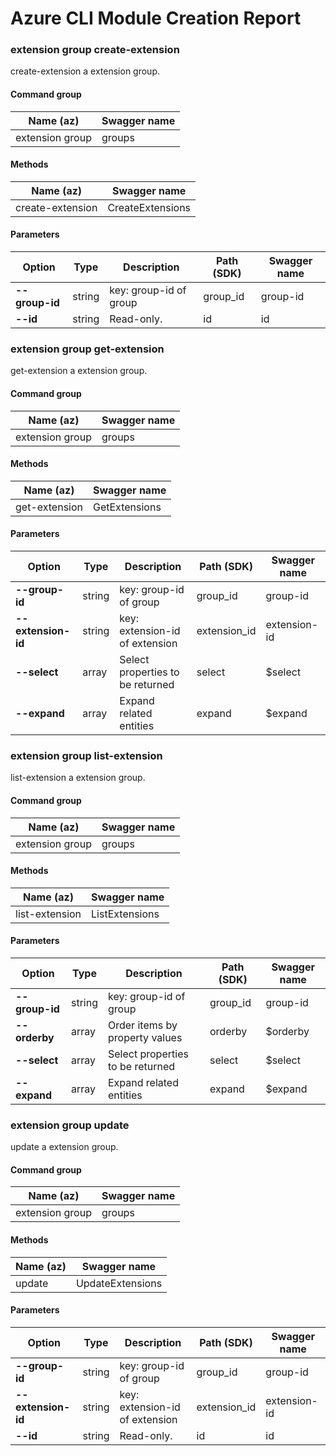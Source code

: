 # Azure CLI Module Creation Report

### extension group create-extension

create-extension a extension group.

#### Command group
|Name (az)|Swagger name|
|---------|------------|
|extension group|groups|

#### Methods
|Name (az)|Swagger name|
|---------|------------|
|create-extension|CreateExtensions|

#### Parameters
|Option|Type|Description|Path (SDK)|Swagger name|
|------|----|-----------|----------|------------|
|**--group-id**|string|key: group-id of group|group_id|group-id|
|**--id**|string|Read-only.|id|id|

### extension group get-extension

get-extension a extension group.

#### Command group
|Name (az)|Swagger name|
|---------|------------|
|extension group|groups|

#### Methods
|Name (az)|Swagger name|
|---------|------------|
|get-extension|GetExtensions|

#### Parameters
|Option|Type|Description|Path (SDK)|Swagger name|
|------|----|-----------|----------|------------|
|**--group-id**|string|key: group-id of group|group_id|group-id|
|**--extension-id**|string|key: extension-id of extension|extension_id|extension-id|
|**--select**|array|Select properties to be returned|select|$select|
|**--expand**|array|Expand related entities|expand|$expand|

### extension group list-extension

list-extension a extension group.

#### Command group
|Name (az)|Swagger name|
|---------|------------|
|extension group|groups|

#### Methods
|Name (az)|Swagger name|
|---------|------------|
|list-extension|ListExtensions|

#### Parameters
|Option|Type|Description|Path (SDK)|Swagger name|
|------|----|-----------|----------|------------|
|**--group-id**|string|key: group-id of group|group_id|group-id|
|**--orderby**|array|Order items by property values|orderby|$orderby|
|**--select**|array|Select properties to be returned|select|$select|
|**--expand**|array|Expand related entities|expand|$expand|

### extension group update

update a extension group.

#### Command group
|Name (az)|Swagger name|
|---------|------------|
|extension group|groups|

#### Methods
|Name (az)|Swagger name|
|---------|------------|
|update|UpdateExtensions|

#### Parameters
|Option|Type|Description|Path (SDK)|Swagger name|
|------|----|-----------|----------|------------|
|**--group-id**|string|key: group-id of group|group_id|group-id|
|**--extension-id**|string|key: extension-id of extension|extension_id|extension-id|
|**--id**|string|Read-only.|id|id|
